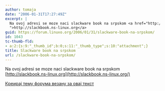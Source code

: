 ```yaml
---
author: tomaja
date: "2006-01-31T17:27:49Z"
excerpt: |
  Na ovoj adresi se moze naci slackware book na srpskom <a href="http://slackbook.ns-linux.org/
  ">http://slackbook.ns-linux.org</a>
guid: https://forum.linuxo.org/2006/01/31/slackware-book-na-srpskom/
id: 1043
tc-thumb-fld:
- a:2:{s:9:"_thumb_id";b:0;s:11:"_thumb_type";s:10:"attachment";}
title: Slackware book na srpskom
url: /slackware-book-na-srpskom/
---
```

Na ovoj adresi se moze naci slackware book na srpskom [http://slackbook.ns-linux.org](http://slackbook.ns-linux.org/)<!--break-->

[Креирај тему форума везану за овај текст](https://linuxo.org/nova-tema-na-forumu/?se_pid=1043)